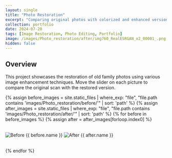 ```yaml
---
layout: single
title: "Photo Restoration"
excerpt: "Comparing original photos with colorized and enhanced versions."
collection: portfolio
date: 2024-07-20
tags: [Image Restoration, Photo Editing, Portfolio]
image: /images/Photo_restoration/after/img760_RealESRGAN_x2_00001_.png
hidden: false
---
```


## Overview

This project showcases the restoration of old family photos using various image enhancement techniques. Move the slider on each picture to compare the original scan with the restored version.

<link rel="stylesheet" href="https://cdn.knightlab.com/libs/juxtapose/latest/css/juxtapose.css">
<script src="https://cdn.knightlab.com/libs/juxtapose/latest/js/juxtapose.js"></script>

<div class="restoration-gallery">
{% assign before_images = site.static_files | where_exp: "file", "file.path contains 'images/Photo_restoration/before/'" | sort: 'path' %}
{% assign after_images = site.static_files | where_exp: "file", "file.path contains 'images/Photo_restoration/after/'" | sort: 'path' %}
{% for before in before_images %}
  {% assign after = after_images[forloop.index0] %}
  <div class="juxtapose" data-startingposition="50%" data-showlabels="true" data-showcredits="false">
    <img src="{{ '/' | append: before.path }}" alt="Before {{ before.name }}" />
    <img src="{{ '/' | append: after.path }}" alt="After {{ after.name }}" />
  </div>
{% endfor %}
</div>

<style>
.restoration-gallery {
  display: flex;
  flex-direction: column;
  gap: 2rem;
}

.juxtapose {
  width: 100%;
  max-width: 800px;
  margin: 0 auto;
}
</style>
